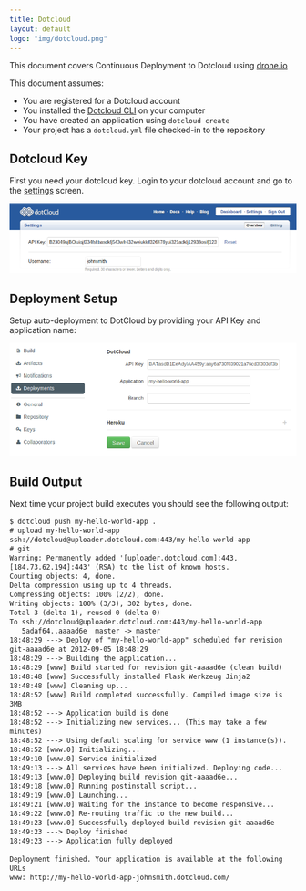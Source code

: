 ```yaml
---
title: Dotcloud
layout: default
logo: "img/dotcloud.png"
---
```


This document covers Continuous Deployment to Dotcloud using [drone.io](http://drone.io)

This document assumes:

* You are registered for a Dotcloud account
* You installed the [Dotcloud CLI](http://docs.dotcloud.com/0.9/firststeps/install/) on your computer
* You have created an application using `dotcloud create`
* Your project has a `dotcloud.yml` file checked-in to the repository

## Dotcloud Key

First you need your dotcloud key. Login to your dotcloud account and go to the
[settings](https://account.dotcloud.com/settings) screen.

![Dotcloud API Key](img/dotcloud-key.png)

## Deployment Setup

Setup auto-deployment to DotCloud by providing your API Key and application name:

![Dotcloud API Key](img/screenshot_deployments_dotcloud.png)

## Build Output

Next time your project build executes you should see the following output:

```
$ dotcloud push my-hello-world-app .
# upload my-hello-world-app ssh://dotcloud@uploader.dotcloud.com:443/my-hello-world-app
# git
Warning: Permanently added '[uploader.dotcloud.com]:443,[184.73.62.194]:443' (RSA) to the list of known hosts.
Counting objects: 4, done.
Delta compression using up to 4 threads.
Compressing objects: 100% (2/2), done.
Writing objects: 100% (3/3), 302 bytes, done.
Total 3 (delta 1), reused 0 (delta 0)
To ssh://dotcloud@uploader.dotcloud.com:443/my-hello-world-app
   5adaf64..aaaad6e  master -> master
18:48:29 ---> Deploy of "my-hello-world-app" scheduled for revision git-aaaad6e at 2012-09-05 18:48:29
18:48:29 ---> Building the application...
18:48:29 [www] Build started for revision git-aaaad6e (clean build)
18:48:48 [www] Successfully installed Flask Werkzeug Jinja2
18:48:48 [www] Cleaning up...
18:48:52 [www] Build completed successfully. Compiled image size is 3MB
18:48:52 ---> Application build is done
18:48:52 ---> Initializing new services... (This may take a few minutes)
18:48:52 ---> Using default scaling for service www (1 instance(s)).
18:48:52 [www.0] Initializing...
18:49:10 [www.0] Service initialized
18:49:13 ---> All services have been initialized. Deploying code...
18:49:13 [www.0] Deploying build revision git-aaaad6e...
18:49:18 [www.0] Running postinstall script...
18:49:19 [www.0] Launching...
18:49:21 [www.0] Waiting for the instance to become responsive...
18:49:22 [www.0] Re-routing traffic to the new build...
18:49:23 [www.0] Successfully deployed build revision git-aaaad6e
18:49:23 ---> Deploy finished
18:49:23 ---> Application fully deployed

Deployment finished. Your application is available at the following URLs
www: http://my-hello-world-app-johnsmith.dotcloud.com/

```

